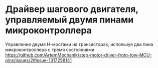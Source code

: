 # Драйвер шагового двигателя, управляемый двумя пинами микроконтроллера
Управление двумя H-мостами на транзисторах, используя два пина микроконтроллера с тремя состояниями
https://github.com/ArtemMechanik/step-motor-driver-from-tow-MCU-pins/issues/2#issue-1317258141
